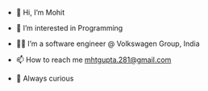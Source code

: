 - 👋 Hi, I’m Mohit
- 👀 I’m interested in Programming
- 👨‍💻 I’m a software engineer @ Volkswagen Group, India
- 📫 How to reach me mhtgupta.281@gmail.com

- 🧐 Always curious

<!---
coldcoffeee/coldcoffeee is a ✨ special ✨ repository because its `README.md` (this file) appears on your GitHub profile.
You can click the Preview link to take a look at your changes.
--->
